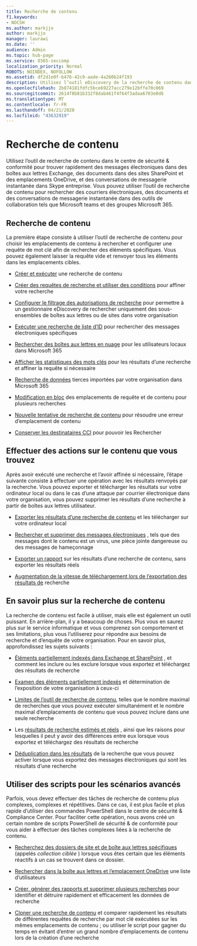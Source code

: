 ```yaml
---
title: Recherche de contenu
f1.keywords:
- NOCSH
ms.author: markjjo
author: markjjo
manager: laurawi
ms.date: ''
audience: Admin
ms.topic: hub-page
ms.service: O365-seccomp
localization_priority: Normal
ROBOTS: NOINDEX, NOFOLLOW
ms.assetid: df2d1e0f-b476-42c9-aade-4a260b24f193
description: Utilisez l’outil eDiscovery de la recherche de contenu dans le centre de sécurité & conformité pour trouver rapidement le courrier électronique dans les boîtes aux lettres Exchange, les documents dans les sites SharePoint et les emplacements OneDrive, et les conversations de messagerie instantanée dans Skype entreprise.
ms.openlocfilehash: 2b874181fdfc5bce69227acc279e12bffe70c069
ms.sourcegitcommit: 2614f8b81b332f8dab461f4f64f3adaa6703e0d6
ms.translationtype: MT
ms.contentlocale: fr-FR
ms.lasthandoff: 04/21/2020
ms.locfileid: "43632919"
---
```

# <a name="search-for-content"></a>Recherche de contenu

Utilisez l’outil de recherche de contenu dans le centre de sécurité & conformité pour trouver rapidement des messages électroniques dans des boîtes aux lettres Exchange, des documents dans des sites SharePoint et des emplacements OneDrive, et des conversations de messagerie instantanée dans Skype entreprise. Vous pouvez utiliser l’outil de recherche de contenu pour rechercher des courriers électroniques, des documents et des conversations de messagerie instantanée dans des outils de collaboration tels que Microsoft teams et des groupes Microsoft 365.
  
## <a name="search-for-content"></a>Recherche de contenu

La première étape consiste à utiliser l’outil de recherche de contenu pour choisir les emplacements de contenu à rechercher et configurer une requête de mot clé afin de rechercher des éléments spécifiques. Vous pouvez également laisser la requête vide et renvoyer tous les éléments dans les emplacements cibles.
  
- [Créer et exécuter](content-search.md) une recherche de contenu 
    
- [Créer des requêtes de recherche et utiliser des conditions](keyword-queries-and-search-conditions.md) pour affiner votre recherche 
    
- [Configurer le filtrage des autorisations de recherche](permissions-filtering-for-content-search.md) pour permettre à un gestionnaire eDiscovery de rechercher uniquement des sous-ensembles de boîtes aux lettres ou de sites dans votre organisation 
    
- [Exécuter une recherche de liste d’ID](csv-file-for-an-id-list-content-search.md) pour rechercher des messages électroniques spécifiques 
    
- [Rechercher des boîtes aux lettres en nuage](search-cloud-based-mailboxes-for-on-premises-users.md) pour les utilisateurs locaux dans Microsoft 365

- [Afficher les statistiques des mots clés](view-keyword-statistics-for-content-search.md) pour les résultats d’une recherche et affiner la requête si nécessaire 
    
- [Recherche de données](use-content-search-to-search-third-party-data-that-was-imported.md) tierces importées par votre organisation dans Microsoft 365 
    
- [Modification en bloc](bulk-edit-content-searches.md) des emplacements de requête et de contenu pour plusieurs recherches 
    
- [Nouvelle tentative de recherche de contenu](retry-failed-content-search.md) pour résoudre une erreur d’emplacement de contenu

- [Conserver les destinataires CCI](https://docs.microsoft.com/exchange/policy-and-compliance/holds/preserve-bcc-recipients-and-group-members) pour pouvoir les Rechercher 


## <a name="perform-actions-on-content-you-find"></a>Effectuer des actions sur le contenu que vous trouvez

Après avoir exécuté une recherche et l’avoir affinée si nécessaire, l’étape suivante consiste à effectuer une opération avec les résultats renvoyés par la recherche. Vous pouvez exporter et télécharger les résultats sur votre ordinateur local ou dans le cas d’une attaque par courrier électronique dans votre organisation, vous pouvez supprimer les résultats d’une recherche à partir de boîtes aux lettres utilisateur.
  
- [Exporter les résultats d’une recherche de contenu](export-search-results.md) et les télécharger sur votre ordinateur local 
    
- [Rechercher et supprimer des messages électroniques](search-for-and-delete-messages-in-your-organization.md) , tels que des messages dont le contenu est un virus, une pièce jointe dangereuse ou des messages de hameçonnage 
    
- [Exporter un rapport](export-a-content-search-report.md) sur les résultats d’une recherche de contenu, sans exporter les résultats réels 
    
- [Augmentation de la vitesse de téléchargement lors de l’exportation des résultats de](increase-download-speeds-when-exporting-ediscovery-results.md) recherche 
    
## <a name="learn-more-about-content-search"></a>En savoir plus sur la recherche de contenu

La recherche de contenu est facile à utiliser, mais elle est également un outil puissant. En arrière-plan, il y a beaucoup de choses. Plus vous en saurez plus sur le service informatique et vous comprenez son comportement et ses limitations, plus vous l’utiliserez pour répondre aux besoins de recherche et d’enquête de votre organisation. Pour en savoir plus, approfondissez les sujets suivants :
  
- [Éléments partiellement indexés dans Exchange et SharePoint](partially-indexed-items-in-content-search.md) , et comment les inclure ou les exclure lorsque vous exportez et téléchargez des résultats de recherche 
    
- [Examen des éléments partiellement indexés](investigating-partially-indexed-items-in-ediscovery.md) et détermination de l’exposition de votre organisation à ceux-ci 
    
- [Limites de l’outil de recherche de contenu](limits-for-content-search.md), telles que le nombre maximal de recherches que vous pouvez exécuter simultanément et le nombre maximal d’emplacements de contenu que vous pouvez inclure dans une seule recherche 
    
- Les [résultats de recherche estimés et réels](differences-between-estimated-and-actual-ediscovery-search-results.md) , ainsi que les raisons pour lesquelles il peut y avoir des différences entre eux lorsque vous exportez et téléchargez des résultats de recherche 
    
- [Déduplication dans les résultats](de-duplication-in-ediscovery-search-results.md) de la recherche que vous pouvez activer lorsque vous exportez des messages électroniques qui sont les résultats d’une recherche 
    
## <a name="use-scripts-for-advanced-scenarios"></a>Utiliser des scripts pour les scénarios avancés

Parfois, vous devez effectuer des tâches de recherche de contenu plus complexes, complexes et répétitives. Dans ce cas, il est plus facile et plus rapide d’utiliser des commandes PowerShell dans le centre de sécurité & Compliance Center. Pour faciliter cette opération, nous avons créé un certain nombre de scripts PowerShell de sécurité & de conformité pour vous aider à effectuer des tâches complexes liées à la recherche de contenu.
  
- [Recherchez des dossiers de site et de boîte aux lettres spécifiques](use-content-search-for-targeted-collections.md) (appelés *collection ciblée* ) lorsque vous êtes certain que les éléments réactifs à un cas se trouvent dans ce dossier. 
    
- [Rechercher dans la boîte aux lettres et l’emplacement OneDrive](search-the-mailbox-and-onedrive-for-business-for-a-list-of-users.md) une liste d’utilisateurs 
    
- [Créer, générer des rapports et supprimer plusieurs recherches](create-report-on-and-delete-multiple-content-searches.md) pour identifier et détruire rapidement et efficacement les données de recherche 
    
- [Cloner une recherche de contenu](clone-a-content-search.md) et comparer rapidement les résultats de différentes requêtes de recherche par mot clé exécutées sur les mêmes emplacements de contenu ; ou utiliser le script pour gagner du temps en évitant d’entrer un grand nombre d’emplacements de contenu lors de la création d’une recherche 
    

